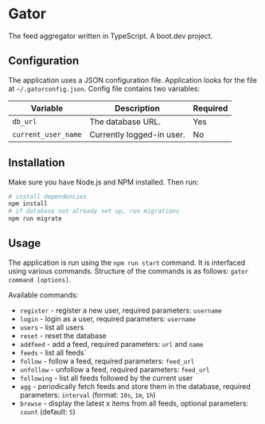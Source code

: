 # Gator

The feed aggregator written in TypeScript. A boot.dev project.

## Configuration

The application uses a JSON configuration file. Application looks for the file at `~/.gatorconfig.json`. Config file 
contains two variables:

| Variable            | Description               | Required |
|---------------------|---------------------------|----------|
| `db_url`            | The database URL.         | Yes      |
| `current_user_name` | Currently logged-in user. | No       |

## Installation

Make sure you have Node.js and NPM installed. Then run:

```bash
# install dependencies
npm install
# if database not already set up, run migrations
npm run migrate
```

## Usage

The application is run using the `npm run start` command. It is interfaced using various commands. Structure of the 
commands is as follows: `gator command [options]`.

Available commands:

- `register` - register a new user, required parameters: `username`
- `login` - login as a user, required parameters: `username`
- `users` - list all users
- `reset` - reset the database
- `addfeed` - add a feed, required parameters: `url` and `name`
- `feeds` - list all feeds`
- `follow` - follow a feed, required parameters: `feed_url`
- `unfollow` - unfollow a feed, required parameters: `feed_url`
- `following` - list all feeds followed by the current user
- `agg` - periodically fetch feeds and store them in the database, required parameters: `interval` (format: `10s`, `1m`, `1h`)
- `browse` - display the latest x items from all feeds, optional parameters: `count` (default: `5`)
